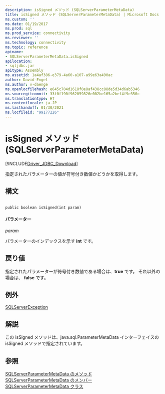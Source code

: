 ```yaml
---
description: isSigned メソッド (SQLServerParameterMetaData)
title: isSigned メソッド (SQLServerParameterMetaData) | Microsoft Docs
ms.custom: ''
ms.date: 01/19/2017
ms.prod: sql
ms.prod_service: connectivity
ms.reviewer: ''
ms.technology: connectivity
ms.topic: reference
apiname:
- SQLServerParameterMetaData.isSigned
apilocation:
- sqljdbc.jar
apitype: Assembly
ms.assetid: 1a4af386-e379-4a60-a107-a99e63a490ac
author: David-Engel
ms.author: v-daenge
ms.openlocfilehash: e645c704d1618f0e8af438cc88de5d34d6ab5346
ms.sourcegitcommit: 33f0f190f962059826e002be165a2bef4f9e350c
ms.translationtype: HT
ms.contentlocale: ja-JP
ms.lasthandoff: 01/30/2021
ms.locfileid: "99177226"
---
```

# <a name="issigned-method-sqlserverparametermetadata"></a>isSigned メソッド (SQLServerParameterMetaData)
[!INCLUDE[Driver_JDBC_Download](../../../includes/driver_jdbc_download.md)]

  指定されたパラメーターの値が符号付き数値かどうかを取得します。  
  
## <a name="syntax"></a>構文  
  
```  
  
public boolean isSigned(int param)  
```  
  
#### <a name="parameters"></a>パラメーター  
 *param*  
  
 パラメーターのインデックスを示す **int** です。  
  
## <a name="return-value"></a>戻り値  
 指定されたパラメーターが符号付き数値である場合は、**true** です。 それ以外の場合は、 **false** です。  
  
## <a name="exceptions"></a>例外  
 [SQLServerException](../../../connect/jdbc/reference/sqlserverexception-class.md)  
  
## <a name="remarks"></a>解説  
 この isSigned メソッドは、java.sql.ParameterMetaData インターフェイスの isSigned メソッドで指定されています。  
  
## <a name="see-also"></a>参照  
 [SQLServerParameterMetaData のメソッド](../../../connect/jdbc/reference/sqlserverparametermetadata-methods.md)   
 [SQLServerParameterMetaData のメンバー](../../../connect/jdbc/reference/sqlserverparametermetadata-members.md)   
 [SQLServerParameterMetaData クラス](../../../connect/jdbc/reference/sqlserverparametermetadata-class.md)  
  
  
